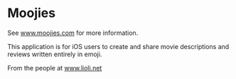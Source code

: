 Moojies
=======

See www.moojies.com for more information.

This application is for iOS users to create and share movie descriptions and reviews written entirely in emoji.

From the people at www.lioli.net
